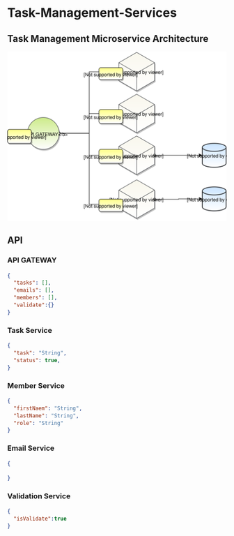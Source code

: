 # Task-Management-Services

## Task Management Microservice Architecture
<img src="Task Management Microservice Architecture.svg">

## API
### API GATEWAY

```json
{
  "tasks": [],
  "emails": [],
  "members": [],
  "validate":{}
}
```


### Task Service

```json
{
  "task": "String",
  "status": true,
}
```

### Member Service

```json
{
  "firstNaem": "String",
  "lastName": "String",
  "role": "String"
}
```
### Email Service

```json
{
  
}
```

### Validation Service

```json
{
  "isValidate":true
}
```
